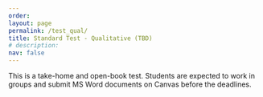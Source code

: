 ```yaml
---
order: 
layout: page
permalink: /test_qual/
title: Standard Test - Qualitative (TBD)
# description:
nav: false
---
```

<!-- 
**Review the questions here: [Standard Test - Qualitative](https://docs.google.com/document/d/1aHq1pvW7hB6q_6YzGfvduvAxuFL6utohXmFUPLkKhuE/edit?usp=sharing)**
 -->
This is a take-home and open-book test. Students are expected to work in groups and submit MS Word documents on Canvas before the deadlines.

<!-- (IRB not covered, but very important, we should briefly mention in class) -->


<!-- 
# Expected deliverables:

## 1. Research design (10% points)

1.1 Statements of specific testable research questions.
1.2 Major concepts and supporting literature.
1.3 Sampling strategy for interview or focus-group.
1.4 Framework of interview.
1.5 Timeline: Assuming you are about to conclude your study by Dec xxx 2022. What should be your timetable?

## 2. Interview (20% points)

2.1 Interview outline and detailed questions.
2.2 Implement the interview with classmates.
2.3 Code the sample transcription.

## 3. Discussion

xxx (reflection on: research content and research design).
 -->